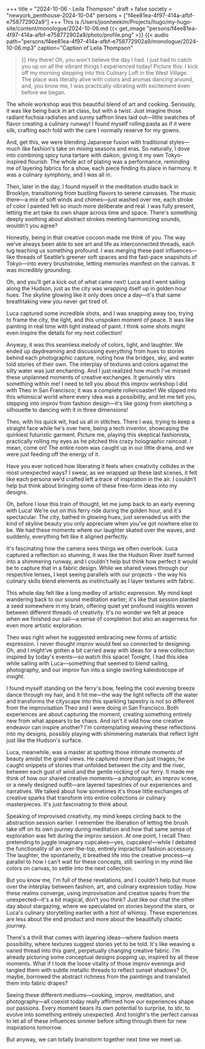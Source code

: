 +++
title = "2024-10-06 - Leila Thompson"
draft = false
society = "newyork_penthouse-2024-10-04"
persons = ["f4ee81ea-4f97-414a-afbf-e758772902a9"]
+++
This is /Users/joonheekim/Projects/hugo/my-hugo-site/content/monologue/2024-10-06.md
{{< get_image "persons/f4ee81ea-4f97-414a-afbf-e758772902a9/photo/profile.png" >}}
{{< audio
    path="persons/f4ee81ea-4f97-414a-afbf-e758772902a9/monologue/2024-10-06.mp3" 
    caption="Caption of Leila Thompson"
>}}
Hey there! Oh, you won't believe the day I had.
I just had to catch you up on all the vibrant things I experienced today! Picture this: I kick off my morning stepping into this Culinary Loft in the West Village. The place was literally alive with colors and aromas dancing around, and, you know me, I was practically vibrating with excitement even before we began.

The whole workshop was this beautiful blend of art and cooking. Seriously, it was like being back in art class, but with a twist. Just imagine those radiant fuchsia radishes and sunny saffron lines laid out—little swatches of flavor creating a culinary runway! I found myself rolling pasta as if it were silk, crafting each fold with the care I normally reserve for my gowns. 

And, get this, we were blending Japanese fusion with traditional styles—much like fashion's take on mixing seasons and eras. So naturally, I dove into combining spicy tuna tartare with daikon, giving it my own Tokyo-inspired flourish. The whole act of plating was a performance, reminding me of layering fabrics for a show, each piece finding its place in harmony. It was a culinary symphony, and I was all in.

Then, later in the day, I found myself in the meditation studio back in Brooklyn, transitioning from bustling flavors to serene canvases. The music there—a mix of soft winds and chimes—just washed over me, each stroke of color I painted felt so much more deliberate and real. I was fully present, letting the art take its own shape across time and space. There's something deeply soothing about abstract strokes meeting harmonizing sounds, wouldn't you agree?

Honestly, being in that creative cocoon made me think of you. The way we've always been able to see art and life as interconnected threads, each tug teaching us something profound. I was merging these past influences—like threads of Seattle’s greener soft spaces and the fast-pace snapshots of Tokyo—into every brushstroke, letting memories manifest on the canvas. It was incredibly grounding.

Oh, and you’ll get a kick out of what came next! Luca and I went sailing along the Hudson, just as the city was wrapping itself up in golden hour hues. The skyline glowing like it only does once a day—it's that same breathtaking view you never get tired of.

Luca captured some incredible shots, and I was snapping away too, trying to frame the city, the light, and this unspoken moment of peace. It was like painting in real time with light instead of paint. I think some shots might even inspire the details for my next collection! 

Anyway, it was this seamless melody of colors, light, and laughter. We ended up daydreaming and discussing everything from hues to stories behind each photographic capture, noting how the bridges, sky, and water told stories of their own. The interplay of textures and colors against the silty water was just enchanting. And I just realized how much I've missed these unplanned moments of creative exchanges. It genuinely stirs something within me!
I need to tell you about this improv workshop I did with Theo in San Francisco; it was a complete rollercoaster! We slipped into this whimsical world where every idea was a possibility, and let me tell you, stepping into improv from fashion design—it's like going from sketching a silhouette to dancing with it in three dimensions!

Theo, with his quick wit, had us all in stitches. There I was, trying to keep a straight face while he's over here, being a tech inventor, showcasing the quirkiest futuristic garment. Picture me, playing this skeptical fashionista, practically rolling my eyes as he pitched this crazy holographic raincoat. I mean, come on! The entire room was caught up in our little drama, and we were just feeding off the energy of it. 

Have you ever noticed how liberating it feels when creativity collides in the most unexpected ways? I swear, as we wrapped up these last scenes, it felt like each persona we'd crafted left a trace of inspiration in the air. I couldn't help but think about bringing some of these free-form ideas into my designs.

Oh, before I lose this train of thought, let me jump back to an early evening with Luca! We're out on this ferry ride during the golden hour, and it's spectacular. The city, bathed in glowing hues, just serenaded us with the kind of skyline beauty you only appreciate when you've got nowhere else to be. We had these moments where our laughter skated over the waves, and suddenly, everything felt like it aligned perfectly. 

It's fascinating how the camera sees things we often overlook. Luca captured a reflection so stunning, it was like the Hudson River itself turned into a shimmering runway, and I couldn't help but think how perfect it would be to capture that in a fabric design. While we shared views through our respective lenses, I kept seeing parallels with our projects – the way his culinary skills blend elements as instinctually as I layer textures with fabric. 

This whole day felt like a long medley of artistic expression. My mind kept wandering back to our sound meditation earlier; it's like that session planted a seed somewhere in my brain, offering quiet yet profound insights woven between different threads of creativity. It's no wonder we felt at peace when we finished our sail—a sense of completion but also an eagerness for even more artistic exploration.

Theo was right when he suggested embracing new forms of artistic expression. I never thought improv would feel so connected to designing. Oh, and I might’ve gotten a bit carried away with ideas for a new collection inspired by today's events—so watch this space!
 Tonight, I had this idea while sailing with Luca—something that seemed to blend sailing, photography, and our improv fun into a single swirling kaleidoscope of insight. 

I found myself standing on the ferry's bow, feeling the cool evening breeze dance through my hair, and it hit me—the way the light reflects off the water and transforms the cityscape into this sparkling tapestry is not so different from the improvisation Theo and I were doing in San Francisco. Both experiences are about capturing the moment, creating something entirely new from what appears to be chaos. And isn't it wild how one creative endeavor can inspire another? I'm contemplating weaving these reflections into my designs, possibly playing with shimmering materials that reflect light just like the Hudson's surface.

Luca, meanwhile, was a master at spotting those intimate moments of beauty amidst the grand views. He captured more than just images; he caught snippets of stories that unfolded between the city and the river, between each gust of wind and the gentle rocking of our ferry. It made me think of how our shared creative moments—a photograph, an improv scene, or a newly designed outfit—are layered tapestries of our experiences and narratives. We talked about how sometimes it's those little exchanges of creative sparks that transform into entire collections or culinary masterpieces. It's just fascinating to think about.

Speaking of improvised creativity, my mind keeps circling back to the abstraction session earlier. I remember the liberation of letting the brush take off on its own journey during meditation and how that same sense of exploration was felt during the improv session. At one point, I recall Theo pretending to juggle imaginary cupcakes—yes, cupcakes!—while I debated the functionality of an over-the-top, entirely impractical fashion accessory. The laughter, the spontaneity, it breathed life into the creative process—a parallel to how I can't wait for these concepts, still swirling in my mind like colors on canvas, to settle into the next collection.

But you know me, I'm full of these revelations, and I couldn't help but muse over the interplay between fashion, art, and culinary expression today. How these realms converge, using improvisation and creative sparks from the unexpected—it's a bit magical, don't you think? Just like our chat the other day about stargazing, where we speculated on stories beyond the stars, or Luca's culinary storytelling earlier with a hint of whimsy. These experiences are less about the end product and more about the beautifully chaotic journey.

There's a thrill that comes with layering ideas—where fashion meets possibility, where textures suggest stories yet to be told. It's like weaving a varied thread into this giant, perpetually changing creative fabric. I'm already picturing some conceptual designs popping up, inspired by all these moments. What if I took the loose vitality of those improv evenings and tangled them with subtle metallic threads to reflect sunset shadows? Or, maybe, borrowed the abstract richness from the paintings and translated them into fabric drapes?

Seeing these different mediums—cooking, improv, meditation, and photography—all coexist today really affirmed how our experiences shape our passions. Every moment bears its own potential to surprise, to stir, to evolve into something entirely unexpected. And tonight's the perfect canvas to let all of these influences simmer before sifting through them for new inspirations tomorrow.

But anyway, we can totally brainstorm together next time we meet up.
